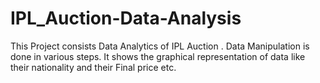 # IPL_Auction-Data-Analysis
This Project consists Data Analytics of IPL Auction . Data Manipulation is done in various steps. It shows the graphical representation of data like their nationality and their Final price etc.
